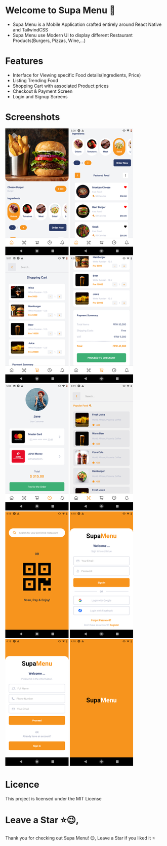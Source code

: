 # Welcome to Supa Menu 👋

- Supa Menu is a Mobile Application crafted entirely around React Native and TailwindCSS
- Supa Menu use Modern UI to display different Restaurant Products(Burgers, Pizzas, Wine,...)

# Features

- Interface for Viewing specific Food details(Ingredients, Price)
- Listing Trending Food
- Shopping Cart with associated Product prices
- Checkout & Payment Screen
- Login and Signup Screens

# Screenshots

![](https://github.com/UNYUZIMFURA/Supa-Menu/blob/master/assets/screenshots/main.jpg)
![](https://github.com/UNYUZIMFURA/Supa-Menu/blob/master/assets/screenshots/Screenshot_20240521-170827.jpg)
![](https://github.com/UNYUZIMFURA/Supa-Menu/blob/master/assets/screenshots/Screenshot_20240521-170741.jpg)
![](https://github.com/UNYUZIMFURA/Supa-Menu/blob/master/assets/screenshots/Screenshot_20240521-162040.jpg)
![](https://github.com/UNYUZIMFURA/Supa-Menu/blob/master/assets/screenshots/Screenshot_20240521-170852.jpg)
![](https://github.com/UNYUZIMFURA/Supa-Menu/blob/master/assets/screenshots/Screenshot_20240521-161936.jpg)
![](https://github.com/UNYUZIMFURA/Supa-Menu/blob/master/assets/screenshots/Screenshot_20240521-161849.jpg)
![](https://github.com/UNYUZIMFURA/Supa-Menu/blob/master/assets/screenshots/Screenshot_20240521-161843.jpg)
![](https://github.com/UNYUZIMFURA/Supa-Menu/blob/master/assets/screenshots/Screenshot_20240521-161833.jpg)
![](https://github.com/UNYUZIMFURA/Supa-Menu/blob/master/assets/screenshots/Screenshot_20240521-161822.jpg)

# Licence

This project is licensed under the MIT License

# Leave a Star ⭐😉,

Thank you for checking out Supa Menu! 😉, Leave a Star if you liked it ⭐
  
